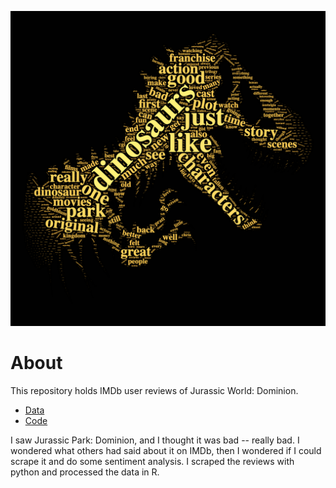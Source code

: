 
![Word cloud of IMDb user reviews for Jurassic Word: Dominion](img/export_wc.png)

# About

This repository holds IMDb user reviews of Jurassic World: Dominion.

* [Data](/data/reviews.csv)
* [Code](/src)

I saw Jurassic Park: Dominion, and I thought it was bad -- really bad. I wondered what others had said about it on IMDb, then I wondered if I could scrape it and do some sentiment analysis. I scraped the reviews with python and processed the data in R.
